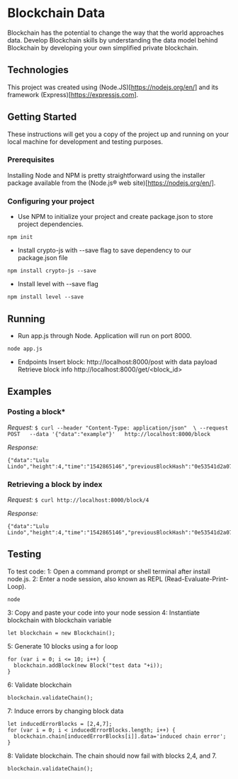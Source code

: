 # Blockchain Data

Blockchain has the potential to change the way that the world approaches data. Develop Blockchain skills by understanding the data model behind Blockchain by developing your own simplified private blockchain.

## Technologies
This project was created using (Node.JS)[https://nodejs.org/en/] and its framework (Express)[https://expressjs.com].

## Getting Started

These instructions will get you a copy of the project up and running on your local machine for development and testing purposes.

### Prerequisites

Installing Node and NPM is pretty straightforward using the installer package available from the (Node.js® web site)[https://nodejs.org/en/].

### Configuring your project

- Use NPM to initialize your project and create package.json to store project dependencies.
```
npm init
```
- Install crypto-js with --save flag to save dependency to our package.json file
```
npm install crypto-js --save
```
- Install level with --save flag
```
npm install level --save
```

## Running

- Run app.js through Node. Application will run on port 8000.
```
node app.js
```
- Endpoints
 Insert block: 
 http://localhost:8000/post with data payload
 Retrieve block info
 http://localhost:8000/get/<block_id>

## Examples

### Posting a block*

*Request:*
`$ curl --header "Content-Type: application/json"  \ --request POST   --data '{"data":"example"}'   http://localhost:8000/block`

*Response:*
```
{"data":"Lulu Lindo","height":4,"time":"1542865146","previousBlockHash":"0e53541d2a0784007a21648e581b14fad85ac866d2ca3e756ecc4945c94e53ee","hash":"306bd76ff88b5116e1998ba614229112d15b28259bff8791f8124d6dcb2f89d6"}
```

### Retrieving a block by index

*Request:*
`$ curl http://localhost:8000/block/4`

*Response:*
```
{"data":"Lulu Lindo","height":4,"time":"1542865146","previousBlockHash":"0e53541d2a0784007a21648e581b14fad85ac866d2ca3e756ecc4945c94e53ee","hash":"306bd76ff88b5116e1998ba614229112d15b28259bff8791f8124d6dcb2f89d6"}
```

## Testing

To test code:
1: Open a command prompt or shell terminal after install node.js.
2: Enter a node session, also known as REPL (Read-Evaluate-Print-Loop).
```
node
```
3: Copy and paste your code into your node session
4: Instantiate blockchain with blockchain variable
```
let blockchain = new Blockchain();
```
5: Generate 10 blocks using a for loop
```
for (var i = 0; i <= 10; i++) {
  blockchain.addBlock(new Block("test data "+i));
}
```
6: Validate blockchain
```
blockchain.validateChain();
```
7: Induce errors by changing block data
```
let inducedErrorBlocks = [2,4,7];
for (var i = 0; i < inducedErrorBlocks.length; i++) {
  blockchain.chain[inducedErrorBlocks[i]].data='induced chain error';
}
```
8: Validate blockchain. The chain should now fail with blocks 2,4, and 7.
```
blockchain.validateChain();
```

